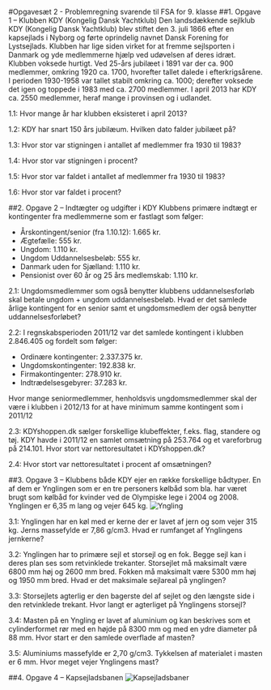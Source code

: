 #Opgavesæt 2 - Problemregning svarende til FSA for 9. klasse
##1. Opgave 1 – Klubben KDY (Kongelig Dansk Yachtklub)
Den landsdækkende sejlklub KDY (Kongelig Dansk Yachtklub) blev stiftet den 3. juli 1866 efter en kapsejlads i Nyborg og førte oprindelig navnet Dansk Forening for Lystsejlads. Klubben har lige siden virket for at fremme sejlsporten i Danmark og yde medlemmerne hjælp ved udøvelsen af deres idræt. 
Klubben voksede hurtigt. Ved 25-års jubilæet i 1891 var der ca. 900 medlemmer, omkring 1920 ca. 1700, hvorefter tallet dalede i efterkrigsårene. I perioden 1930-1958 var tallet stabilt omkring ca. 1000; derefter voksede det igen og toppede i 1983 med ca. 2700 medlemmer. I april 2013 har KDY ca. 2550 medlemmer, heraf mange i provinsen og i udlandet.

1.1: Hvor mange år har klubben eksisteret i april 2013?

1.2: KDY har snart 150 års jubilæum. Hvilken dato falder jubilæet på?

1.3: Hvor stor var stigningen i antallet af medlemmer fra 1930 til 1983?

1.4: Hvor stor var stigningen i procent?

1.5: Hvor stor var faldet i antallet af medlemmer fra 1930 til 1983?

1.6: Hvor stor var faldet i procent?

##2. Opgave 2 – Indtægter og udgifter i KDY
Klubbens primære indtægt er kontingenter fra medlemmerne som er fastlagt som følger:
- Årskontingent/senior (fra 1.10.12): 1.665 kr.
- Ægtefælle: 555 kr.  
- Ungdom: 1.110 kr.
- Ungdom Uddannelsesbeløb: 555 kr.
- Danmark uden for Sjælland: 1.110 kr.
- Pensionist over 60 år og 25 års medlemskab: 1.110 kr.

2.1: Ungdomsmedlemmer som også benytter klubbens uddannelsesforløb skal betale ungdom + ungdom uddannelsesbeløb. Hvad er det samlede årlige kontingent for en senior samt et ungdomsmedlem der også benytter uddannelsesforløbet?

2.2: I regnskabsperioden 2011/12 var det samlede kontingent i klubben 2.846.405 og fordelt som følger:
- Ordinære kontingenter: 2.337.375 kr.
- Ungdomskontingenter: 192.838 kr.
- Firmakontingenter: 278.910 kr.
- Indtrædelsesgebyrer: 37.283 kr.

Hvor mange seniormedlemmer, henholdsvis ungdomsmedlemmer skal der være i klubben i 2012/13 for at have minimum samme kontingent som i 2011/12

2.3: KDYshoppen.dk sælger forskellige klubeffekter, f.eks. flag, standere og tøj. KDY havde i 2011/12 en samlet omsætning på 253.764 og et vareforbrug på 214.101. Hvor stort var nettoresultatet i KDYshoppen.dk?

2.4: Hvor stort var nettoresultatet i procent af omsætningen?

##3. Opgave 3 – Klubbens både
KDY ejer en række forskellige bådtyper. En af dem er Ynglingen som er en tre personers kølbåd som bla. har været brugt som kølbåd for kvinder ved de Olympiske lege i 2004 og 2008. Ynglingen er 6,35 m lang og vejer 645 kg.
![Yngling](http://yachtpals.com/files/news/yngling.png "Yngling")

3.1: Ynglingen har en køl med er kerne der er lavet af jern og som vejer 315 kg. Jerns massefylde er 7,86 g/cm3. Hvad er rumfanget af Ynglingens jernkerne?

3.2: Ynglingen har to primære sejl et storsejl og en fok. Begge sejl kan i deres plan ses som retvinklede trekanter. Storsejlet må maksimalt være 6800 mm høj og 2600 mm bred. Fokken må maksimalt være 5300 mm høj og 1950 mm bred. Hvad er det maksimale sejlareal på ynglingen?

3.3: Storsejlets agterlig er den bagerste del af sejlet og den længste side i den retvinklede trekant. Hvor langt er agterliget på Ynglingens storsejl?

3.4: Masten på en Yngling er lavet af aluminium og kan beskrives som et cylinderformet rør med en højde på 8300 mm og med en ydre diameter på 88 mm. Hvor start er den samlede overflade af masten?

3.5: Aluminiums massefylde er 2,70 g/cm3. Tykkelsen af materialet i masten er 6 mm. Hvor meget vejer Ynglingens mast?

##4. Opgave 4 – Kapsejladsbanen
![Kapsejladsbaner](http://www.aasf.no/upload_images/F8583A6926AB4D4493D1008558E37E87.gif "Kapsejladsbaner")

